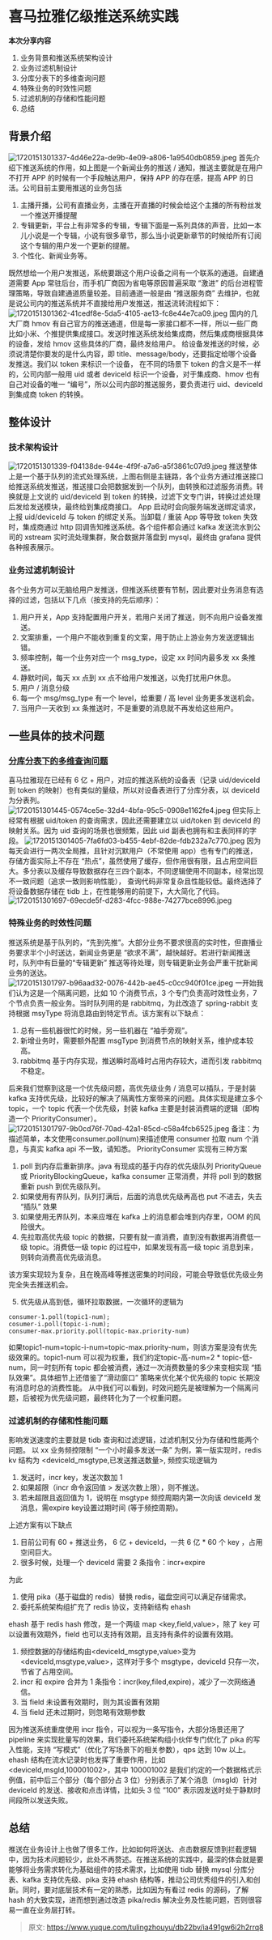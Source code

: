 # 喜马拉雅亿级推送系统实践

**本次分享内容**

1. 业务背景和推送系统架构设计
2. 业务过滤机制设计
3. 分库分表下的多维查询问题
4. 特殊业务的时效性问题
5. 过滤机制的存储和性能问题
6. 总结

## 背景介绍
![1720151301337-4d46e22a-de9b-4e09-a806-1a9540db0859.jpeg](./img/qdkLXsH3lbgKIE8S/1720151301337-4d46e22a-de9b-4e09-a806-1a9540db0859-281361.jpeg)
首先介绍下推送系统的作用，如上图是一个新闻业务的推送 / 通知，推送主要就是在用户不打开 APP 的时候有一个手段触达用户，保持 APP 的存在感，提高 APP 的日活。公司目前主要用推送的业务包括 

1. 主播开播，公司有直播业务，主播在开直播的时候会给这个主播的所有粉丝发一个推送开播提醒
2. 专辑更新，平台上有非常多的专辑，专辑下面是一系列具体的声音，比如一本儿小说是一个专辑，小说有很多章节，那么当小说更新章节的时候给所有订阅这个专辑的用户发一个更新的提醒。
3. 个性化、新闻业务等。

既然想给一个用户发推送，系统要跟这个用户设备之间有一个联系的通道。自建通道需要 App 常驻后台，而手机厂商因为省电等原因普遍采取 “激进” 的后台进程管理策略，导致自建通道质量较差。目前通道一般是由 “推送服务商” 去维护，也就是说公司内的推送系统并不直接给用户发推送，推送流转流程如下：
![1720151301362-41cedf8e-5da5-4105-ae13-fc8e44e7ca09.jpeg](./img/qdkLXsH3lbgKIE8S/1720151301362-41cedf8e-5da5-4105-ae13-fc8e44e7ca09-735418.jpeg)
国内的几大厂商 hmov 有自己官方的推送通道，但是每一家接口都不一样，所以一些厂商比如小米、个推提供集成接口。发送时推送系统发给集成商，然后集成商根据具体的设备，发给 hmov 这些具体的厂商，最终发给用户。
给设备发推送的时候，必须说清楚你要发的是什么内容，即 title、message/body，还要指定给哪个设备发推送。我们以 token 来标识一个设备， 在不同的场景下 token 的含义是不一样的，公司内部一般用 uid 或者 deviceId 标识一个设备，对于集成商、hmov 也有自己对设备的唯一 “编号”，所以公司内部的推送服务，要负责进行 uid、deviceId 到集成商 token 的转换。

## 整体设计

### 技术架构设计
![1720151301339-f04138de-944e-4f9f-a7a6-a5f3861c07d9.jpeg](./img/qdkLXsH3lbgKIE8S/1720151301339-f04138de-944e-4f9f-a7a6-a5f3861c07d9-014212.jpeg)
推送整体上是一个基于队列的流式处理系统，上图右侧是主链路，各个业务方通过推送接口给推送系统发推送，推送接口会把数据发到一个队列，由转换和过滤服务消费。转换就是上文说的 uid/deviceId 到 token 的转换，过滤下文专门讲，转换过滤处理后发给发送模块，最终给到集成商接口。
App 启动时会向服务端发送绑定请求，上报 uid/deviceId 与 token 的绑定关系。当卸载 / 重装 App 等导致 token 失效时，集成商通过 http 回调告知推送系统。各个组件都会通过 kafka 发送流水到公司的 xstream 实时流处理集群，聚合数据并落盘到 mysql，最终由 grafana 提供各种报表展示。

### 业务过滤机制设计
各个业务方可以无脑给用户发推送，但推送系统要有节制，因此要对业务消息有选择的过滤，包括以下几点（按支持的先后顺序）：

1. 用户开关，App 支持配置用户开关，若用户关闭了推送，则不向用户设备发推送。
2. 文案排重，一个用户不能收到重复的文案，用于防止上游业务方发送逻辑出错。
3. 频率控制，每一个业务对应一个 msg_type，设定 xx 时间内最多发 xx 条推送。
4. 静默时间，每天 xx 点到 xx 点不给用户发推送，以免打扰用户休息。
5. 用户 / 消息分级
6. 每一个 msg/msg_type 有一个 level，给重要 / 高 level 业务更多发送机会。
7. 当用户一天收到 xx 条推送时，不是重要的消息就不再发给这些用户。

## 一些具体的技术问题

### [分库分表下的多维查询问题]()
喜马拉雅现在已经有 6 亿 + 用户，对应的推送系统的设备表（记录 uid/deviceId 到 token 的映射）也有类似的量级，所以对设备表进行了分库分表，以 deviceId 为分表列。
![1720151301445-0574ce5e-32d4-4bfa-95c5-0908e1162fe4.jpeg](./img/qdkLXsH3lbgKIE8S/1720151301445-0574ce5e-32d4-4bfa-95c5-0908e1162fe4-688033.jpeg)
但实际上经常有根据 uid/token 的查询需求，因此还需要建立以 uid/token 到 deviceId 的映射关系。因为 uid 查询的场景也很频繁，因此 uid 副表也拥有和主表同样的字段。
![1720151301405-7fa6fd03-b455-4ebf-82de-fdb232a7c770.jpeg](./img/qdkLXsH3lbgKIE8S/1720151301405-7fa6fd03-b455-4ebf-82de-fdb232a7c770-323879.jpeg)
因为每天会进行一两次全局推，且针对沉默用户（不常使用 app）也有专门的推送，存储方面实际上不存在 “热点”，虽然使用了缓存，但作用很有限，且占用空间巨大。多分表以及缓存导致数据存在三四个副本，不同逻辑使用不同副本，经常出现不一致问题（追求一致则影响性能）， 查询代码非常复杂且性能较低。最终选择了将设备数据存储在 tidb 上，在性能够用的前提下，大大简化了代码。
![1720151301697-69ecde5f-d283-4fcc-988e-74277bce8996.jpeg](./img/qdkLXsH3lbgKIE8S/1720151301697-69ecde5f-d283-4fcc-988e-74277bce8996-620879.jpeg)

### 特殊业务的时效性问题
推送系统是基于队列的，“先到先推”。大部分业务不要求很高的实时性，但直播业务要求半个小时送达，新闻业务更是 “欲求不满”，越快越好。若进行新闻推送时，队列中有巨量的“专辑更新” 推送等待处理，则专辑更新业务会严重干扰新闻业务的送达。
![1720151301797-b96aad32-0076-442b-ae45-c0cc940f01ce.jpeg](./img/qdkLXsH3lbgKIE8S/1720151301797-b96aad32-0076-442b-ae45-c0cc940f01ce-241416.jpeg)
一开始我们认为这是一个隔离问题，比如 10 个消费节点，3 个专门负责高时效性业务，7 个节点负责一般业务。当时队列用的是 rabbitmq，为此改造了 spring-rabbit 支持根据 msyType 将消息路由到特定节点。该方案有以下缺点：

1. 总有一些机器很忙的时候，另一些机器在 “袖手旁观”。
2. 新增业务时，需要额外配置 msgType 到消费节点的映射关系，维护成本较高。
3. rabbitmq 基于内存实现，推送瞬时高峰时占用内存较大，进而引发 rabbitmq 不稳定。

后来我们觉察到这是一个优先级问题，高优先级业务 / 消息可以插队，于是封装 kafka 支持优先级，比较好的解决了隔离性方案带来的问题。具体实现是建立多个 topic，一个 topic 代表一个优先级，封装 kafka 主要是封装消费端的逻辑（即构造一个 PriorityConsumer）。
![1720151301797-9b0cd76f-70ad-42a1-85cd-c58a4fcb6525.jpeg](./img/qdkLXsH3lbgKIE8S/1720151301797-9b0cd76f-70ad-42a1-85cd-c58a4fcb6525-414122.jpeg)
备注：为描述简单，本文使用consumer.poll(num)来描述使用 consumer 拉取 num 个消息，与真实 kafka api 不一致，请知悉。
PriorityConsumer 实现有三种方案

1. poll 到内存后重新排序。java 有现成的基于内存的优先级队列 PriorityQueue 或 PriorityBlockingQueue，kafka consumer 正常消费，并将 poll 到的数据重新 push 到优先级队列。
2. 如果使用有界队列，队列打满后，后面的消息优先级再高也 put 不进去，失去 “插队” 效果
3. 如果使用无界队列，本来应堆在 kafka 上的消息都会堆到内存里，OOM 的风险很大。
4. 先拉取高优先级 topic 的数据，只要有就一直消费，直到没有数据再消费低一级 topic。消费低一级 topic 的过程中，如果发现有高一级 topic 消息到来，则转向消费高优先级消息。

该方案实现较为复杂，且在晚高峰等推送密集的时间段，可能会导致低优先级业务完全失去推送机会。

5. 优先级从高到低，循环拉取数据，一次循环的逻辑为
```
consumer-1.poll(topic1-num);
cosumer-i.poll(topic-i-num);
consumer-max.priority.poll(topic-max.priority-num)
```
如果topic1-num=topic-i-num=topic-max.priority-num，则该方案是没有优先级效果的。topic1-num 可以视为权重，我们约定topic-高-num=2 * topic-低-num，同一时刻所有 topic 都会被消费，通过一次消费数量的多少来变相实现 “插队效果”。具体细节上还借鉴了“滑动窗口” 策略来优化某个优先级的 topic 长期没有消息时总的消费性能。
从中我们可以看到，时效问题先是被理解为一个隔离问题，后被视为优先级问题，最终转化为了一个权重问题。

### 过滤机制的存储和性能问题
影响发送速度的主要就是 tidb 查询和过滤逻辑，过滤机制又分为存储和性能两个问题。
以 xx 业务频控限制 “一个小时最多发送一条” 为例，第一版实现时，redis kv 结构为 <deviceId_msgtype,已发送推送数量>, 频控实现逻辑为

1. 发送时，incr key，发送次数加 1
2. 如果超限（incr 命令返回值 > 发送次数上限），则不推送。
3. 若未超限且返回值为 1，说明在 msgtype 频控周期内第一次向该 deviceId 发消息，需expire key设置过期时间 (等于频控周期)。

上述方案有以下缺点

1. 目前公司有 60 + 推送业务， 6 亿 + deviceId，一共 6 亿 * 60 个 key ，占用空间巨大。
2. 很多时候，处理一个 deviceId 需要 2 条指令：incr+expire

为此

1. 使用 pika（基于磁盘的 redis）替换 redis，磁盘空间可以满足存储需求。
2. 委托系统架构组扩充了 redis 协议，支持新结构 ehash

ehash 基于 redis hash 修改，是一个两级 map <key,field,value>，除了 key 可以设置有效期外，field 也可以支持有效期，且支持有条件的设置有效期。

1. 频控数据的存储结构由<deviceId_msgtype,value>变为 <deviceId,msgtype,value>，这样对于多个 msgtype，deviceId 只存一次，节省了占用空间。
2. incr 和 expire 合并为 1 条指令：incr(key,filed,expire)，减少了一次网络通信。
3. 当 field 未设置有效期时，则为其设置有效期
4. 当 field 还未过期时，则忽略有效期参数

因为推送系统重度使用 incr 指令，可以视为一条写指令，大部分场景还用了 pipeline 来实现批量写的效果，我们委托系统架构组小伙伴专门优化了 pika 的写入性能，支持 “写模式”（优化了写场景下的相关参数），qps 达到 10w 以上。
ehash 结构在流水记录时也发挥了重要作用，比如<deviceId,msgId,100001002>，其中 100001002 是我们约定的一个数据格式示例值，前中后三个部分（每个部分占 3 位）分别表示了某个消息（msgId）针对 deviceId 的发送、接收和点击详情，比如头 3 位 “100” 表示因发送时处于静默时间段所以发送失败。

## 总结
推送在业务设计上也做了很多工作，比如如何将送达、点击数据反馈到拦截逻辑中，因为技术问题较少，此处不再赘述。在推送系统的实践中，最深的体会就是要能够将业务需求转化为基础组件的技术需求，比如使用 tidb 替换 mysql 分库分表、kafka 支持优先级、pika 支持 ehash 结构等，推动公司优秀组件的引入和创新。同时，要对底层技术有一定的熟悉，比如因为有看过 redis 的源码，了解 hash 的大致实现，进而想到通过改造 pika/redis 解决业务及性能问题，否则很容易一直在业务层打转。


> 原文: <https://www.yuque.com/tulingzhouyu/db22bv/ia491gw6i2h2rrq8>